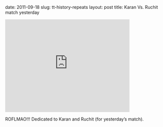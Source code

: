 date: 2011-09-18
slug: tt-history-repeats
layout: post
title: Karan Vs. Ruchit match yesterday


<iframe width="400" height="299" src="http://www.youtube.com/embed/4arXQRQFxBo?wmode=transparent&autohide=1&egm=0&hd=1&iv_load_policy=3&modestbranding=1&rel=0&showinfo=0&showsearch=0" frameborder="0" allowfullscreen></iframe><p>ROFLMAO!!! Dedicated to Karan and Ruchit (for yesterday&#8217;s match).</p>

